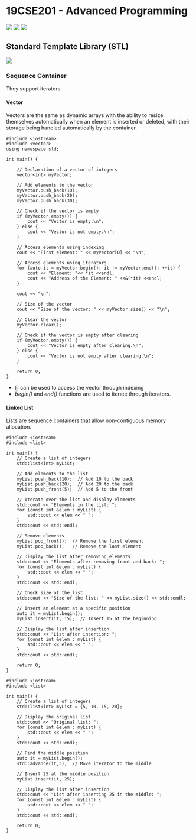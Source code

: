 # 19CSE201 - Advanced Programming 
![](https://img.shields.io/badge/Batch-23CYS-lightgreen) ![](https://img.shields.io/badge/UG-blue) ![](https://img.shields.io/badge/Subject-AP-blue)
<br/>

## Standard Template Library (STL)
![](https://img.shields.io/badge/Date-23_September_to_24th_September-blue)

### Sequence Container
They support iterators. 

#### Vector
Vectors are the same as dynamic arrays with the ability to resize themselves automatically when an element is inserted or deleted, 
with their storage being handled automatically by the container.

```
#include <iostream>
#include <vector>
using namespace std;

int main() {

    // Declaration of a vector of integers
    vector<int> myVector;

    // Add elements to the vector
    myVector.push_back(10);
    myVector.push_back(20);
    myVector.push_back(30);

    // Check if the vector is empty
    if (myVector.empty()) {
        cout << "Vector is empty.\n";
    } else {
        cout << "Vector is not empty.\n";
    }

    // Access elements using indexing
    cout << "First element: " << myVector[0] << "\n";

    // Access elements using iterators
    for (auto it = myVector.begin(); it != myVector.end(); ++it) {
        cout << "Element: "<< *it <<endl;
        cout << "Address of the Element: " <<&(*it) <<endl;
    }

    cout << "\n";

    // Size of the vector
    cout << "Size of the vector: " << myVector.size() << "\n";

    // Clear the vector
    myVector.clear();

    // Check if the vector is empty after clearing
    if (myVector.empty()) {
        cout << "Vector is empty after clearing.\n";
    } else {
        cout << "Vector is not empty after clearing.\n";
    }

    return 0;
}
```

- [] can be used to access the vector through indexing
- _begin()_ and _end()_ functions are used to iterate through iterators. 

#### Linked List
Lists are sequence containers that allow non-contiguous memory allocation.

```
#include <iostream>
#include <list>

int main() {
    // Create a list of integers
    std::list<int> myList;

    // Add elements to the list
    myList.push_back(10);  // Add 10 to the back
    myList.push_back(20);  // Add 20 to the back
    myList.push_front(5);  // Add 5 to the front

    // Iterate over the list and display elements
    std::cout << "Elements in the list: ";
    for (const int &elem : myList) {
        std::cout << elem << " ";
    }
    std::cout << std::endl;

    // Remove elements
    myList.pop_front();  // Remove the first element
    myList.pop_back();   // Remove the last element

    // Display the list after removing elements
    std::cout << "Elements after removing front and back: ";
    for (const int &elem : myList) {
        std::cout << elem << " ";
    }
    std::cout << std::endl;

    // Check size of the list
    std::cout << "Size of the list: " << myList.size() << std::endl;

    // Insert an element at a specific position
    auto it = myList.begin();
    myList.insert(it, 15);  // Insert 15 at the beginning

    // Display the list after insertion
    std::cout << "List after insertion: ";
    for (const int &elem : myList) {
        std::cout << elem << " ";
    }
    std::cout << std::endl;

    return 0;
}
```

```
#include <iostream>
#include <list>

int main() {
    // Create a list of integers
    std::list<int> myList = {5, 10, 15, 20};

    // Display the original list
    std::cout << "Original list: ";
    for (const int &elem : myList) {
        std::cout << elem << " ";
    }
    std::cout << std::endl;

    // Find the middle position
    auto it = myList.begin();
    std::advance(it,3);  // Move iterator to the middle

    // Insert 25 at the middle position
    myList.insert(it, 25);

    // Display the list after insertion
    std::cout << "List after inserting 25 in the middle: ";
    for (const int &elem : myList) {
        std::cout << elem << " ";
    }
    std::cout << std::endl;

    return 0;
}
```
